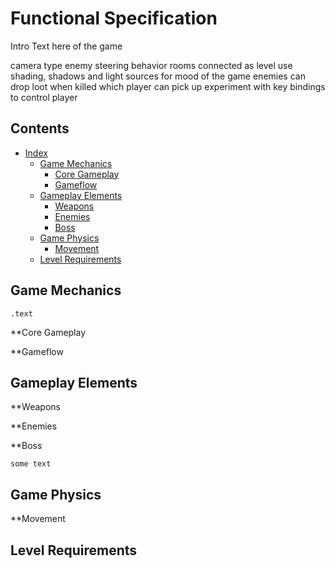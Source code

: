 # Functional Specification

Intro Text here of the game

camera type
enemy steering behavior
rooms connected as level
use shading, shadows and light sources for mood of the game
enemies can drop loot when killed which player can pick up
experiment with key bindings to control player


## Contents

- [Index](#turbo-palm-tree)
    - [Game Mechanics](#game-mechanics)
        - [Core Gameplay](#core-gameplay)
        - [Gameflow](#gameflow)
    - [Gameplay Elements](#gameplay-elements)
        - [Weapons](#weapons)
        - [Enemies](#Enemies)
        - [Boss](#Boss)
    - [Game Physics](#game-physics)
        - [Movement](#1-given-a-link-to-a-tex-file-compile-it)
    - [Level Requirements](#level-requirements)

## Game Mechanics

`.text`


**Core Gameplay

**Gameflow

## Gameplay Elements

**Weapons

**Enemies

**Boss
```
some text
```
## Game Physics

**Movement

## Level Requirements
